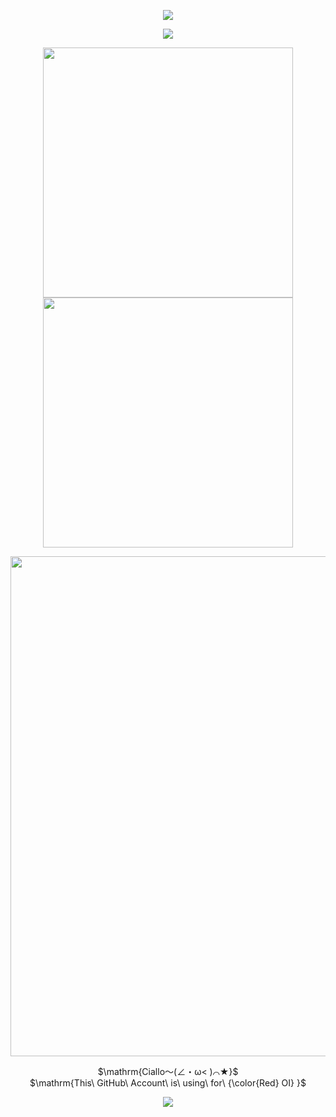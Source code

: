 <p align="center">
<img src="https://capsule-render.vercel.app/api?type=waving&color=0:43cea2,100:185a9d&height=300&&section=header&text=WELCOME%20TO&fontSize=90&fontAlign=50&fontAlignY=30&desc=WangXH56's%20GitHub&descAlign=50&descSize=30&descAlignY=60&animation=twinkling" />
</p>

<p align="center">
<img src="https://readme-typing-svg.demolab.com?font=Orbitron&size=25&pause=1000&center=true&vCenter=true&random=false&width=600&lines=Welcome+to+my+GitHub+profile+page!;I+am+super+obsessed+with+programming!" />
</p>

<p align="center">
<img align="center" width="400" src="https://github-readme-stats.vercel.app/api?username=WangXH56&theme=transparent&include_all_commits=true&show_icons=true&hide_border=true" />
<img align="center" width="400" src="https://streak-stats.demolab.com?user=WangXH56&theme=transparent&date_format=%5BY.%5Dn.j&hide_border=true" />
</p>

<p align="center">
<img width="800" src="https://github-readme-activity-graph.vercel.app/graph?username=WangXH56&theme=github-compact&hide_border=true&area=true">
</p>

<p align="center">
<a>$\mathrm{Ciallo～(∠・ω< )⌒★}$</a>   
<br>
<a>$\mathrm{This\ GitHub\ Account\ is\ using\ for\ {\color{Red} OI} }$</a>   
</p>

<p align="center">
<img src="https://capsule-render.vercel.app/api?type=waving&color=0:43cea2,100:185a9d&height=300&&section=footer&text=THE%20END&fontSize=90&fontAlign=50&fontAlignY=70&desc=Have%20a%20nice%20day!&descAlign=50&descSize=30&descAlignY=40&animation=twinkling" />
</p>
